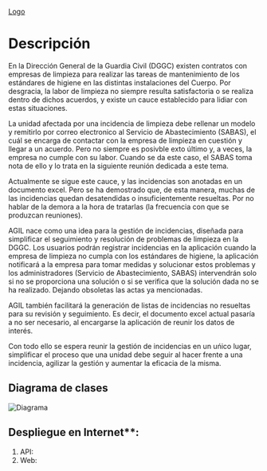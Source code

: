 [Logo](https://git.institutomilitar.com/PedroggDIM/agil/-/wikis/images/Logo/LogoAgil.png)

# Descripción

En la Dirección General de la Guardia Civil (DGGC) existen contratos con empresas de limpieza para realizar las tareas de mantenimiento de los estándares de higiene en las distintas instalaciones del Cuerpo. Por desgracia, la labor de limpieza no siempre resulta satisfactoria o se realiza dentro de dichos acuerdos, y existe un cauce establecido para lidiar con estas situaciones.

La unidad afectada por una incidencia de limpieza debe rellenar un modelo y remitirlo por correo electronico al Servicio de Abastecimiento (SABAS), el cuál se encarga de contactar con la empresa de limpieza en cuestión y llegar a un acuerdo. Pero no siempre es posivble exto último y, a veces, la empresa no cumple con su labor. Cuando se da este caso, el SABAS toma nota de ello y lo trata en la siguiente reunión dedicada a este tema.

Actualmente se sigue este cauce, y las incidencias son anotadas en un documento excel. Pero se ha demostrado que, de esta manera, muchas de las incidencias quedan desatendidas o insuficientemente resueltas. Por no hablar de la demora a la hora de tratarlas (la frecuencia con que se produzcan reuniones).

AGIL nace como una idea para la gestión de incidencias, diseñada para simplificar el seguimiento y resolución de problemas de limpieza en la DGGC. Los usuarios podrán registrar incidencias en la aplicación cuando la empresa de limpieza no cumpla con los estándares de higiene, la aplicación notificará a la empresa para tomar medidas y solucionar estos problemas y los administradores (Servicio de Abastecimiento, SABAS) intervendrán solo si no se proporciona una solución o si se verifica que la solución dada no se ha realizado. Dejando obsoletas las actas ya mencionadas.

AGIL también facilitará la generación de listas de incidencias no resueltas para su revisión y seguimiento. Es decir, el documento excel actual pasaría a no ser necesario, al encargarse la aplicación de reunir los datos de interés.

Con todo ello se espera reunir la gestión de incidencias en un uńico lugar, simplificar el proceso que una unidad debe seguir al hacer frente a una incidencia, agilizar la gestión y aumentar la eficacia de la misma.

## Diagrama de clases

![Diagrama](https://git.institutomilitar.com/PedroggDIM/agil/-/wikis/images/DiagramaClases.png)


## Despliegue en Internet**:
   1. API: 
   2. Web: 


